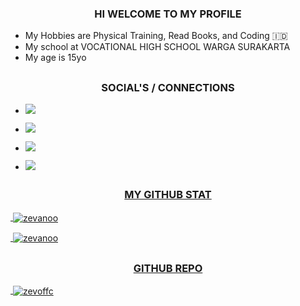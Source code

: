### <h3 align="center">HI WELCOME TO MY PROFILE</h3>

-  My Hobbies are Physical Training, Read Books, and Coding 🇮🇩
-  My school at VOCATIONAL HIGH SCHOOL WARGA SURAKARTA
-  My age is 15yo

## <h3 align="center">SOCIAL'S / CONNECTIONS</h3>

-  <p><a href="https://instagram.com/zevano000"><img src="https://img.shields.io/badge/Instagram-E4405F?style=for-the-badge&logo=instagram&logoColor=white"/></p>
-  <p><a href="https://wa.me/6289520306297"><img src="https://img.shields.io/badge/WhatsApp-1ac748?style=for-the-badge&logo=whatsapp&logoColor=white"/></p>
-  <p><a href="https://github.com/zevanoo"><img src="https://img.shields.io/badge/Github-292929?style=for-the-badge&logo=github&logoColor=white"/></p>
-  <p><a href="https://s.id/zevanoo"><img src="https://img.shields.io/badge/Chrome-0d2dd1?style=for-the-badge&logo=discord&logoColor=white"/></p>

## <h3 align="center">MY GITHUB STAT</h3>

<p>&nbsp;<img align="center" src="https://github-readme-stats.vercel.app/api?username=zevanoo&show_icons=true&theme=tokyonight" alt="zevanoo" /></p>
<p>&nbsp;<img align="center" src="https://github-readme-stats.vercel.app/api/top-langs/?username=zevanoo&langs_count=7&theme=tokyonight" alt="zevanoo" /></p>

## <h3 align="center">GITHUB REPO</h3>

<p>&nbsp;<img align="center" src="https://github-readme-stats.vercel.app/api/pin/?username=ZanixonGroup&repo=amira-bot-base&theme=tokyonight" alt="zevoffc" /></p>

